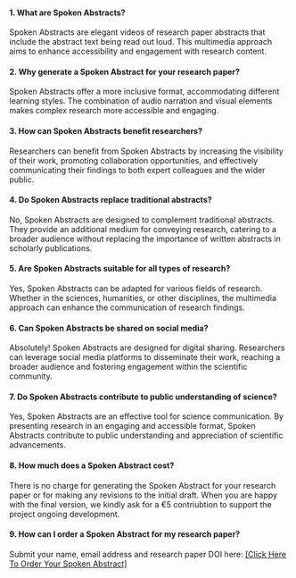 #### 1. What are Spoken Abstracts?
Spoken Abstracts are elegant videos of research paper abstracts that include the abstract text being read out loud. This multimedia approach aims to enhance accessibility and engagement with research content.

#### 2. Why generate a Spoken Abstract for your research paper?
Spoken Abstracts offer a more inclusive format, accommodating different learning styles. The combination of audio narration and visual elements makes complex research more accessible and engaging.

#### 3. How can Spoken Abstracts benefit researchers?
Researchers can benefit from Spoken Abstracts by increasing the visibility of their work, promoting collaboration opportunities, and effectively communicating their findings to both expert colleagues and the wider public.

#### 4. Do Spoken Abstracts replace traditional abstracts?
No, Spoken Abstracts are designed to complement traditional abstracts. They provide an additional medium for conveying research, catering to a broader audience without replacing the importance of written abstracts in scholarly publications.

#### 5. Are Spoken Abstracts suitable for all types of research?
Yes, Spoken Abstracts can be adapted for various fields of research. Whether in the sciences, humanities, or other disciplines, the multimedia approach can enhance the communication of research findings.

#### 6. Can Spoken Abstracts be shared on social media?
Absolutely! Spoken Abstracts are designed for digital sharing. Researchers can leverage social media platforms to disseminate their work, reaching a broader audience and fostering engagement within the scientific community.

#### 7. Do Spoken Abstracts contribute to public understanding of science?
Yes, Spoken Abstracts are an effective tool for science communication. By presenting research in an engaging and accessible format, Spoken Abstracts contribute to public understanding and appreciation of scientific advancements.

#### 8. How much does a Spoken Abstract cost?
There is no charge for generating the Spoken Abstract for your research paper or for making any revisions to the initial draft.  When you are happy with the final version, we kindly ask for a €5 contriubtion to support the project ongoing development. 

#### 9. How can I order a Spoken Abstract for my research paper?
Submit your name, email address and research paper DOI here: [[Click Here To Order Your Spoken Abstract]](https://forms.gle/g5er3GAKAdrHHaqNA)
